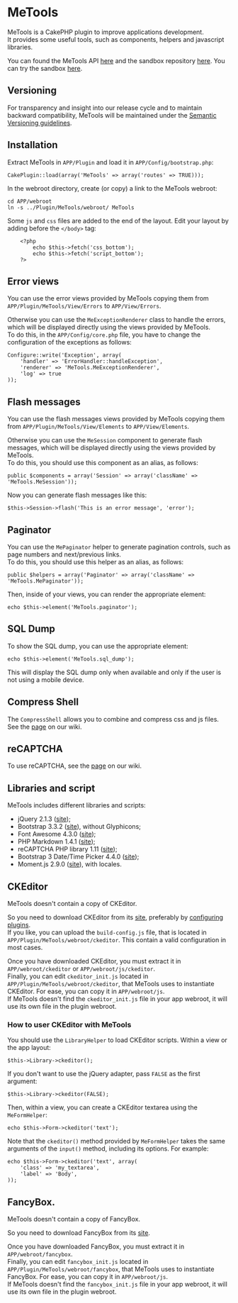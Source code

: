 # MeTools
MeTools is a CakePHP plugin to improve applications development.  
It provides some useful tools, such as components, helpers and javascript libraries.

You can found the MeTools API [here](http://repository.novatlantis.it/metools/API) and 
the sandbox repository [here](http://github.com/mirko-pagliai/MeToolsSandbox). 
You can try the sandbox [here](http://repository.novatlantis.it/metools-sandbox).

## Versioning
For transparency and insight into our release cycle and to maintain backward compatibility, 
MeTools will be maintained under the [Semantic Versioning guidelines](http://semver.org).

## Installation
Extract MeTools in `APP/Plugin` and load it in `APP/Config/bootstrap.php`:

	CakePlugin::load(array('MeTools' => array('routes' => TRUE)));

In the webroot directory, create (or copy) a link to the MeTools webroot:

	cd APP/webroot
	ln -s ../Plugin/MeTools/webroot/ MeTools

Some `js` and `css` files are added to the end of the layout. Edit your layout by adding before 
the `</body>` tag:

		<?php
			echo $this->fetch('css_bottom');
			echo $this->fetch('script_bottom');
		?>

## Error views
You can use the error views provided by MeTools copying them from `APP/Plugin/MeTools/View/Errors`
to `APP/View/Errors`.

Otherwise you can use the `MeExceptionRenderer` class to handle the errors,
which will be displayed directly using the views provided by MeTools.  
To do this, in the `APP/Config/core.php` file, you have to change the configuration of the exceptions as follows:

	Configure::write('Exception', array(
		'handler' => 'ErrorHandler::handleException',
		'renderer' => 'MeTools.MeExceptionRenderer',
		'log' => true
	));

## Flash messages
You can use the flash messages views provided by MeTools copying them from `APP/Plugin/MeTools/View/Elements`
to `APP/View/Elements`.

Otherwise you can use the `MeSession` component to generate flash messages, 
which will be displayed directly using the views provided by MeTools.  
To do this, you should use this component as an alias, as follows:
	
	public $components = array('Session' => array('className' => 'MeTools.MeSession'));

Now you can generate flash messages like this:
	
	$this->Session->flash('This is an error message', 'error');

## Paginator
You can use the `MePaginator` helper to generate pagination controls,
such as page numbers and next/previous links.  
To do this, you should use this helper as an alias, as follows:

	public $helpers = array('Paginator' => array('className' => 'MeTools.MePaginator'));

Then, inside of your views, you can render the appropriate element:

	echo $this->element('MeTools.paginator');

## SQL Dump
To show the SQL dump, you can use the appropriate element:

	echo $this->element('MeTools.sql_dump');

This will display the SQL dump only when available and only if the user is not using a mobile device.

## Compress Shell
The `CompressShell` allows you to combine and compress css and js files.  
See the [page](//github.com/mirko-pagliai/MeTools/wiki/Compress-Shell) on our wiki.

## reCAPTCHA
To use reCAPTCHA, see the [page](//github.com/mirko-pagliai/MeTools/wiki/reCAPTCHA) on our wiki.

## Libraries and script
MeTools includes different libraries and scripts:

- jQuery 2.1.3 ([site](http://jquery.com));
- Bootstrap 3.3.2 ([site](http://getbootstrap.com)), without Glyphicons;
- Font Awesome 4.3.0 ([site](http://fortawesome.github.com/Font-Awesome));
- PHP Markdown 1.4.1 ([site](http://michelf.ca/projects/php-markdown));
- reCAPTCHA PHP library 1.11 ([site](https://developers.google.com/recaptcha));
- Bootstrap 3 Date/Time Picker 4.4.0 ([site](https://github.com/Eonasdan/bootstrap-datetimepicker));
- Moment.js 2.9.0 ([site](http://momentjs.com/)), with locales.

## CKEditor
MeTools doesn't contain a copy of CKEditor.

So you need to download CKEditor from its [site](http://ckeditor.com/download), preferably by 
[configuring plugins](http://ckeditor.com/builder).  
If you like, you can upload the `build-config.js` file, that is located in `APP/Plugin/MeTools/webroot/ckeditor`.
This contain a valid configuration in most cases.

Once you have downloaded CKEditor, you must extract it in `APP/webroot/ckeditor` or `APP/webroot/js/ckeditor`.  
Finally, you can edit `ckeditor_init.js` located in `APP/Plugin/MeTools/webroot/ckeditor`, that MeTools uses to 
instantiate CKEditor. For ease, you can copy it in `APP/webroot/js`.  
If MeTools doesn't find the `ckeditor_init.js` file in your app webroot,
it will use its own file in the plugin webroot.

### How to user CKEditor with MeTools
You should use the `LibraryHelper` to load CKEditor scripts. Within a view or the app layout:

	$this->Library->ckeditor();

If you don't want to use the jQuery adapter, pass `FALSE` as the first argument:

	$this->Library->ckeditor(FALSE);

Then, within a view, you can create a CKEditor textarea using the `MeFormHelper`:

	echo $this->Form->ckeditor('text');

Note that the `ckeditor()` method provided by `MeFormHelper` takes the same arguments of the `input()` method, 
including its options. For example:

	echo $this->Form->ckeditor('text', array(
		'class'	=> 'my_textarea',
		'label' => 'Body',
	));

## FancyBox.
MeTools doesn't contain a copy of FancyBox.

So you need to download FancyBox from its [site](http://fancyapps.com/fancybox).

Once you have downloaded FancyBox, you must extract it in `APP/webroot/fancybox`.  
Finally, you can edit `fancybox_init.js` located in `APP/Plugin/MeTools/webroot/fancybox`, that MeTools uses to 
instantiate FancyBox. For ease, you can copy it in `APP/webroot/js`.  
If MeTools doesn't find the `fancybox_init.js` file in your app webroot,
it will use its own file in the plugin webroot.